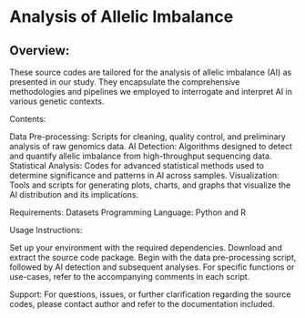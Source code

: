 # Analysis of Allelic Imbalance

## Overview:
These source codes are tailored for the analysis of allelic imbalance (AI) as presented in our study. They encapsulate the comprehensive methodologies and pipelines we employed to interrogate and interpret AI in various genetic contexts.

Contents:

Data Pre-processing: Scripts for cleaning, quality control, and preliminary analysis of raw genomics data.
AI Detection: Algorithms designed to detect and quantify allelic imbalance from high-throughput sequencing data.
Statistical Analysis: Codes for advanced statistical methods used to determine significance and patterns in AI across samples.
Visualization: Tools and scripts for generating plots, charts, and graphs that visualize the AI distribution and its implications.

Requirements:
Datasets
Programming Language: Python and R

Usage Instructions:

Set up your environment with the required dependencies.
Download and extract the source code package.
Begin with the data pre-processing script, followed by AI detection and subsequent analyses.
For specific functions or use-cases, refer to the accompanying comments in each script.

Support:
For questions, issues, or further clarification regarding the source codes, please contact author and refer to the documentation included.
